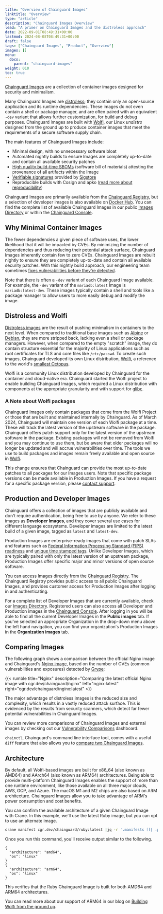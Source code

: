 ```yaml
---
title: "Overview of Chainguard Images"
linktitle: "Overview"
type: "article"
description: "Chainguard Images Overview"
lead: "A primer on Chainguard Images and the distroless approach"
date: 2022-09-01T08:49:31+00:00
lastmod: 2024-08-08T08:49:31+00:00
draft: false
tags: ["Chainguard Images", "Product", "Overview"]
images: []
menu:
  docs:
    parent: "chainguard-images"
weight: 010
toc: true
---
```


[Chainguard Images](https://www.chainguard.dev/chainguard-images?utm_source=docs) are a collection of container images designed for security and minimalism.

Many Chainguard Images are [distroless](/chainguard/chainguard-images/getting-started-distroless/); they contain only an open-source application and its runtime dependencies. These images do not even contain a shell or package manager, and are often paired with an equivalent `-dev` variant that allows further customization, for build and debug purposes. Chainguard Images are built with [Wolfi](/open-source/wolfi/overview), our Linux _undistro_ designed from the ground up to produce container images that meet the requirements of a secure software supply chain.

The main features of Chainguard Images include:

- Minimal design, with no unnecessary software bloat
- Automated nightly builds to ensure Images are completely up-to-date and contain all available security patches
- [High quality build-time SBOMs](/chainguard/chainguard-images/working-with-images/retrieve-image-sboms/) (software bill of materials) attesting the provenance of all artifacts within the Image
- [Verifiable signatures](/chainguard/chainguard-images/working-with-images/retrieve-image-sboms/) provided by [Sigstore](/open-source/sigstore/cosign/an-introduction-to-cosign/)
- Reproducible builds with Cosign and apko ([read more about reproducibility](https://www.chainguard.dev/unchained/reproducing-chainguards-reproducible-image-builds))

Chainguard Images are primarily available from the [Chainguard Registry](/chainguard/chainguard-registry/overview/), but a selection of developer images is also available on [Docker Hub](https://hub.docker.com/u/chainguard). You can find the complete list of available Chainguard Images in our public [Images Directory](https://images.chainguard.dev/?utm_source=cg-academy&utm_medium=website&utm_campaign=dev-enablement&utm_content=edu-content-chainguard-chainguard-images-overview) or within the [Chainguard Console](https://console.chainguard.dev/).


## Why Minimal Container Images

The fewer dependencies a given piece of software uses, the lower likelihood that it will be impacted by CVEs. By minimizing the number of dependencies and thus reducing their potential attack surface, Chainguard Images inherently contain few to zero CVEs. Chainguard Images are rebuilt nightly to ensure they are completely up-to-date and contain all available security patches. With this nightly build approach, our engineering team sometimes [fixes vulnerabilities before they’re detected](https://www.chainguard.dev/unchained/how-chainguard-fixes-vulnerabilities?utm_source=docs).

Note that there is often a `-dev` variant of each Chainguard Image available. For example, the `-dev` variant of the `mariadb:latest` Image is `mariadb:latest-dev`. These images typically contain a shell and tools like a package manager to allow users to more easily debug and modify the image.

## Distroless and Wolfi

[Distroless images](/chainguard/chainguard-images/getting-started-distroless/) are the result of pushing minimalism in containers to the next level. When compared to traditional base images such as [Alpine](https://hub.docker.com/_/alpine) or [Debian](https://hub.docker.com/_/debian), they are more stripped back, lacking even a shell or package managers. However, when compared to the empty "scratch" image, they do contain structure essential for the majority of Linux applications such as root certificates for TLS and core files like `/etc/passwd`. To create such images, Chainguard developed its own Linux distribution, [Wolfi](/open-source/wolfi/overview/), a reference to the world's [smallest Octopus](https://en.wikipedia.org/wiki/Octopus_wolfi).

Wolfi is a community Linux distribution developed by Chainguard for the container and cloud-native era. Chainguard started the Wolfi project to enable building Chainguard Images, which required a Linux distribution with components at the appropriate granularity and with support for [glibc](https://www.gnu.org/software/libc/).

### A Note about Wolfi packages

Chainguard Images only contain packages that come from the Wolfi Project or those that are built and maintained internally by Chainguard. As of March 2024, Chainguard will maintain one version of each Wolfi package at a time. These will track the latest version of the upstream software in the package. Chainguard offers patch support only for the latest version of the upstream software in the package. Existing packages will not be removed from Wolfi and you may continue to use them, but be aware that older packages will no longer be updated and will accrue vulnerabilities over time. The tools we use to build packages and images remain freely available and open source in [Wolfi](https://github.com/wolfi-dev).

This change ensures that Chainguard can provide the most up-to-date patches to all packages for our Images users. Note that specific package versions can be made available in Production Images. If you have a request for a specific package version, please [contact support](https://www.chainguard.dev/contact?utm=docs).


## Production and Developer Images

Chainguard offers a collection of images that are publicly available and don't require authentication, being free to use by anyone. We refer to these images as **Developer Images**, and they cover several use cases for different language ecosystems. Developer images are limited to the latest build of a given image, tagged as `latest` and `latest-dev`.

Production Images are enterprise-ready images that come with patch SLAs and features such as [Federal Information Processing Standard (FIPS) readiness](/chainguard/chainguard-images/images-features/fips-images/) and [unique time stamped tags](/chainguard/chainguard-images/images-features/unique-tags/). Unlike Developer Images, which are typically paired with only the latest version of an upstream package, Production Images offer specific major and minor versions of open source software.

You can access Images directly from the [Chainguard Registry](/chainguard/chainguard-registry/overview/). The Chainguard Registry provides public access to all public Chainguard Images, and provides customer access for Production Images after logging in and authenticating.

For a complete list of Developer Images that are currently available, check our [Images Directory](https://images.chainguard.dev/?category=developer). Registered users can also access all Developer and Production images in the [Chainguard Console](https://console.chainguard.dev/?utm=docs). After logging in you will be able to find all the current Developer Images in the **Public images** tab. If you've selected an appropriate Organization in the drop-down menu above the left hand navigation, you can find your organization's Production Images in the **Organization images** tab.


## Comparing Images

The following graph shows a comparison between the official Nginx image and Chainguard's [Nginx image](https://images.chainguard.dev/directory/image/nginx/overview?utm_source=cg-academy&utm_medium=website&utm_campaign=dev-enablement&utm_content=edu-content-chainguard-chainguard-images-overview), based on the number of CVEs (common vulnerabilities and exposures) detected by [Grype](https://github.com/anchore/grype):

{{< rumble title="Nginx" description="Comparing the latest official Nginx image with cgr.dev/chainguard/nginx" left="nginx:latest" right="cgr.dev/chainguard/nginx:latest" >}}

The major advantage of distroless images is the reduced size and complexity, which results in a vastly reduced attack surface. This is evidenced by the results from security scanners, which detect far fewer potential vulnerabilities in Chainguard Images.

You can review more comparisons of Chainguard Images and external images by checking out our [Vulnerability Comparisons](/chainguard/chainguard-images/vuln-comparison/) dashboard.

`chainctl`, Chainguard's command line interface tool, comes with a useful `diff` feature that also allows you to [compare two Chainguard Images](/chainguard/chainguard-images/how-to-use/comparing-images/).


## Architecture

By default, all Wolfi-based images are built for x86_64 (also known as AMD64) and AArch64 (also known as ARM64) architectures. Being able to provide multi-platform Chainguard Images enables the support of more than one runtime environment, like those available on all three major clouds, AWS, GCP, and Azure. The macOS M1 and M2 chips are also based on ARM architecture. Chainguard Images allow you to take advantage of ARM's power consumption and cost benefits.

You can confirm the available architecture of a given Chainguard Image with Crane. In this example, we'll use the latest Ruby image, but you can opt to use an alternate image.

```sh
crane manifest cgr.dev/chainguard/ruby:latest |jq -r '.manifests []| .platform'
```

Once you run this command, you'll receive output similar to the following.

```
{
  "architecture": "amd64",
  "os": "linux"
}
{
  "architecture": "arm64",
  "os": "linux"
}
```

This verifies that the Ruby Chainguard Image is built for both AMD64 and ARM64 architectures.

You can read more about our support of ARM64 in our blog on [Building Wolfi from the ground up](https://www.chainguard.dev/unchained/building-wolfi-from-the-ground-up-and-announcing-arm64-support?utm=docs).
